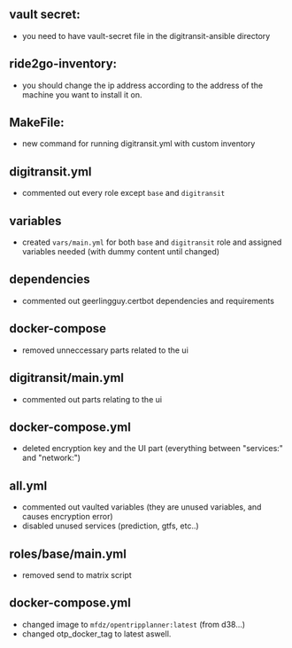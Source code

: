 ## vault secret: 
- you need to have vault-secret file in the digitransit-ansible directory
## ride2go-inventory: 
- you should change the ip address according to the address of the machine you want to install it on.
## MakeFile:
- new command for running digitransit.yml with custom inventory
## digitransit.yml 
 - commented out every role except `base` and `digitransit` 
## variables
- created `vars/main.yml` for both `base` and `digitransit` role and assigned variables needed (with dummy content until changed)
## dependencies
- commented out geerlingguy.certbot dependencies and requirements
## docker-compose
- removed unneccessary parts related to the ui
## digitransit/main.yml
- commented out parts relating to the ui
## docker-compose.yml
- deleted encryption key and the UI part (everything between "services:" and "network:")
## all.yml
- commented out vaulted variables (they are unused variables, and causes encryption error)
- disabled unused services (prediction, gtfs, etc..)
## roles/base/main.yml
- removed send to matrix script
## docker-compose.yml
- changed image to `mfdz/opentripplanner:latest` (from d38...)
- changed otp_docker_tag to latest aswell.

